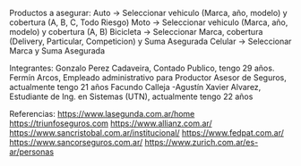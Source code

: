 Productos a asegurar:
Auto -> Seleccionar vehiculo (Marca, año, modelo) y cobertura (A, B, C, Todo Riesgo)
Moto -> Seleccionar vehiculo (Marca, año, modelo) y cobertura (A, B)
Bicicleta -> Seleccionar Marca, cobertura (Delivery, Particular, Competicion) y Suma Asegurada
Celular -> Seleccionar Marca y Suma Asegurada

Integrantes:
Gonzalo Perez Cadaveira, Contado Publico, tengo 29 años.
Fermín Arcos, Empleado administrativo para Productor Asesor de Seguros, actualmente tengo 21 años
Facundo Calleja
-Agustín Xavier Alvarez, Estudiante de Ing. en Sistemas (UTN), actualmente tengo 22 años

Referencias:
https://www.lasegunda.com.ar/home
https://triunfoseguros.com
https://www.allianz.com.ar/
https://www.sancristobal.com.ar/institucional/
https://www.fedpat.com.ar/
https://www.sancorseguros.com.ar/
https://www.zurich.com.ar/es-ar/personas
